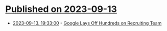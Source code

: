 # [Published on 2023-09-13](index.md)

* [2023-09-13, 19:33:00](https://tech.slashdot.org/story/23/09/13/1934231/google-lays-off-hundreds-on-recruiting-team?utm_source=rss1.0mainlinkanon&utm_medium=feed) - [Google Lays Off Hundreds on Recruiting Team](https://tech.slashdot.org/story/23/09/13/1934231/google-lays-off-hundreds-on-recruiting-team?utm_source=rss1.0mainlinkanon&utm_medium=feed)
